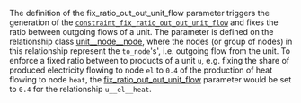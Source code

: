 The definition of the fix\_ratio\_out\_out\_unit\_flow parameter triggers the generation of the [`constraint_fix_ratio_out_out_unit_flow`](#Fixed-ratio-between-output-and-output-unit) and fixes the ratio between outgoing flows of a unit. The parameter is defined on the relationship class [unit\_\_node\_\_node](@ref), where the nodes (or group of nodes) in this relationship represent the `to_node`'s', i.e. outgoing flow from the unit.
To enforce a fixed ratio between to products of a unit `u`, e.g. fixing the share of produced electricity flowing to node `el`  to `0.4` of the production of heat flowing to node `heat`, the [fix\_ratio\_out\_out\_unit\_flow](@ref) parameter would be set to `0.4` for the relationship `u__el__heat`.
